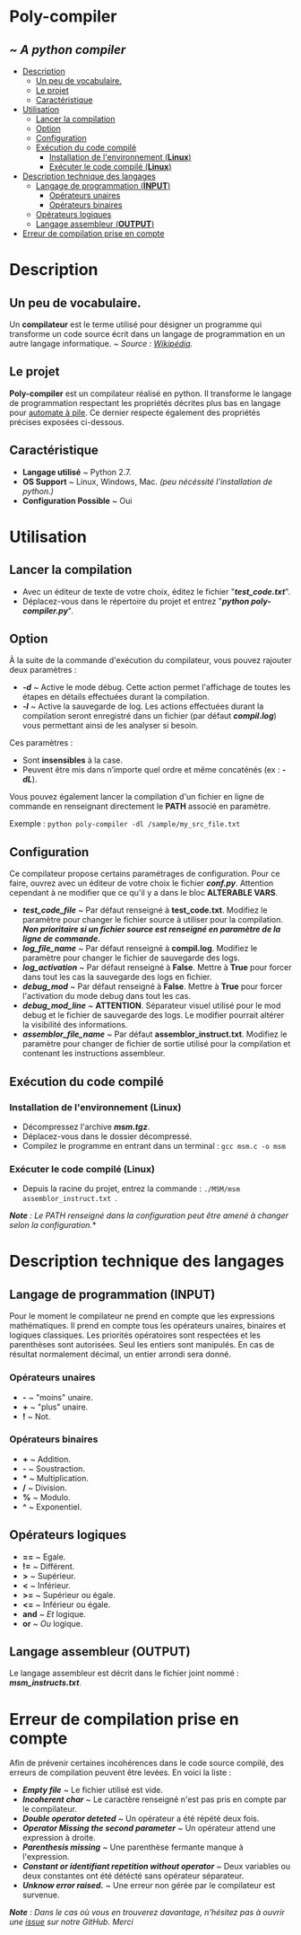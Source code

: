 # Poly-compiler
## *\~ A python compiler*


<!--ts-->
   * [Description](#description)
      * [Un peu de vocabulaire.](#un-peu-de-vocabulaire)
      * [Le projet](#le-projet)
      * [Caractéristique](#caractéristique)
   * [Utilisation](#utilisation)
      * [Lancer la compilation](#lancer-la-compilation)
      * [Option](#option)
      * [Configuration](#configuration)
      * [Exécution du code compilé](#exécution-du-code-compilé)
         * [Installation de l'environnement (<strong>Linux</strong>)](#installation-de-lenvironnement-linux)
         * [Exécuter le code compilé (<strong>Linux</strong>)](#exécuter-le-code-compilé-linux)
   * [Description technique des langages](#description-technique-des-langages)
      * [Langage de programmation (<strong>INPUT</strong>)](#langage-de-programmation-input)
         * [Opérateurs unaires](#opérateurs-unaires)
         * [Opérateurs binaires](#opérateurs-binaires)
      * [Opérateurs logiques](#opérateurs-logiques)
      * [Langage assembleur (<strong>OUTPUT</strong>)](#langage-assembleur-output)
   * [Erreur de compilation prise en compte](#erreur-de-compilation-prise-en-compte)
<!--te-->


# Description

## Un peu de vocabulaire.
Un **compilateur** est le terme utilisé pour désigner un programme qui transforme un code source écrit dans un langage de programmation en un autre langage informatique. *\~ Source : [Wikipédia](https://fr.wikipedia.org/wiki/Compilateur).*

## Le projet
**Poly-compiler** est un compilateur réalisé en python. Il transforme le langage de programmation respectant les propriétés décrites plus bas en langage pour [automate à pile](https://fr.wikipedia.org/wiki/Automate_%C3%A0_pile). Ce dernier respecte également des propriétés précises exposées ci-dessous.

## Caractéristique

 - **Langage utilisé** ~ Python 2.7.
 - **OS Support** ~ Linux, Windows, Mac. *(peu nécéssité l'installation de python.)*
 - **Configuration Possible** ~ Oui

# Utilisation

## Lancer la compilation
- Avec un éditeur de texte de votre choix, éditez le fichier "***test_code.txt***".
- Déplacez-vous dans le répertoire du projet et entrez "***python poly-compiler.py***".

## Option
À la suite de la commande d'exécution du compilateur, vous pouvez rajouter deux paramètres :
- ***-d*** ~ Active le mode débug. Cette action permet l'affichage de toutes les étapes en détails effectuées durant la compilation.
- ***-l*** ~ Active la sauvegarde de log. Les actions effectuées durant la compilation seront enregistré dans un fichier (par défaut ***compil.log***) vous permettant ainsi de les analyser si besoin.

Ces paramètres :
- Sont **insensibles** à la case.
- Peuvent être mis dans n’importe quel ordre et même concaténés (ex : ***-dL***).

Vous pouvez également lancer la compilation d'un fichier en ligne de commande en renseignant directement le **PATH** associé en paramètre.

Exemple :
``python poly-compiler -dl /sample/my_src_file.txt``

## Configuration
Ce compilateur propose certains paramétrages de configuration. Pour ce faire, ouvrez avec un éditeur de votre choix le fichier ***conf.py***. Attention cependant à ne modifier que ce qu'il y a dans le bloc **ALTERABLE VARS**.
- ***test_code_file*** ~ Par défaut renseigné à **test_code.txt**. Modifiez le paramètre pour changer le fichier source à utiliser pour la compilation. ***Non prioritaire si un fichier source est renseigné en paramètre de la ligne de commande.***
- ***log_file_name*** ~ Par défaut renseigné à **compil.log**. Modifiez le paramètre pour changer le fichier de sauvegarde des logs.
- ***log_activation*** ~ Par défaut renseigné à **False**. Mettre à **True** pour forcer dans tout les cas la sauvegarde des logs en fichier.
- ***debug_mod*** ~ Par défaut renseigné à **False**. Mettre à **True** pour forcer l'activation du mode debug dans tout les cas.
- ***debug_mod_line*** ~ **ATTENTION**. Séparateur visuel utilisé pour le mod debug et le fichier de sauvegarde des logs. Le modifier pourrait altérer la visibilité des informations.
- ***assemblor_file_name*** ~ Par défaut **assemblor_instruct.txt**. Modifiez le paramètre pour changer de fichier de sortie utilisé pour la compilation et contenant les instructions assembleur.

## Exécution du code compilé

### Installation de l'environnement (**Linux**)

- Décompressez l'archive ***msm.tgz***.
- Déplacez-vous dans le dossier décompressé.
- Compilez le programme en entrant dans un terminal : ```gcc msm.c -o msm```

### Exécuter le code compilé (**Linux**)

- Depuis la racine du projet, entrez la commande : ```./MSM/msm assemblor_instruct.txt ```.

***Note*** *: Le PATH renseigné dans la configuration peut être amené à changer selon la configuration.**

# Description technique des langages

## Langage de programmation (**INPUT**)
Pour le moment le compilateur ne prend en compte que les expressions mathématiques. Il prend en compte tous les opérateurs unaires, binaires et logiques classiques. Les priorités opératoires sont respectées et les parenthèses sont autorisées.
Seul les entiers sont manipulés. En cas de résultat normalement décimal, un entier arrondi sera donné.

### Opérateurs unaires
- **-** ~ "moins" unaire.
- **+** ~ "plus" unaire.
- **!** ~ Not.

### Opérateurs binaires
- **+** ~ Addition.
- **-** ~ Soustraction.
- **\*** ~ Multiplication.
- **/** ~ Division.
- **%** ~ Modulo.
- **^** ~ Exponentiel.

## Opérateurs logiques
- **==** ~ Egale.
- **!=** ~ Différent.
- **>** ~ Supérieur.
- **<** ~ Inférieur.
- **>=** ~ Supérieur ou égale.
- **<=** ~ Inférieur ou égale.
- **and** ~ *Et* logique.
- **or** ~ *Ou* logique.


## Langage assembleur (**OUTPUT**)
Le langage assembleur est décrit dans le fichier joint nommé : ***msm_instructs.txt***.

# Erreur de compilation prise en compte
Afin de prévenir certaines incohérences dans le code source compilé, des erreurs de compilation peuvent être  levées. En voici la liste :
- ***Empty file*** ~ Le fichier utilisé est vide.
- ***Incoherent char*** ~ Le caractère renseigné n'est pas pris en compte par le compilateur.
- ***Double operator deteted*** ~ Un opérateur a été répété deux fois.
- ***Operator Missing the second parameter*** ~ Un opérateur attend une expression à droite.
- ***Parenthesis missing*** ~ Une parenthèse fermante manque à l'expression.
- ***Constant or identifiant repetition without operator*** ~ Deux variables ou deux constantes ont été détécté sans opérateur séparateur.
- ***Unknow error raised.*** ~ Une erreur non gérée par le compilateur est survenue.


***Note*** *: Dans le cas où vous en trouverez davantage, n'hésitez pas à ouvrir une [issue](https://github.com/Hagbuck/poly-compiler/issues) sur notre GitHub. Merci*
